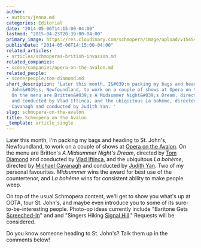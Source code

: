 ```yaml
---
author:
- authors/jenna.md
categories: Editorial
date: "2014-05-06T14:15:00-04:00"
lastmod: "2015-04-23T20:39:00-04:00"
primary_image: https://res.cloudinary.com/schmopera/image/upload/v1545409169/media/webhook-uploads/1429835089931/StJohns-1024x812.jpg.jpg
publishDate: "2014-05-06T14:15:00-04:00"
related_articles:
- articles/schmoperas-british-invasion.md
related_companies:
- scene/companies/opera-on-the-avalon.md
related_people:
- scene/people/tom-diamond.md
short_description: 'Later this month, I&#039;m packing my bags and heading to St.
  John&#039;s, Newfoundland, to work on a couple of shows at Opera on the Avalon.
  On the menu are Britten&#039;s A Midsummer Night&#039;s Dream, directed by Tom Diamond
  and conducted by Vlad Iftinca, and the ubiquitous La bohème, directed by Michael
  Cavanagh and conducted by Judith Yan. '
slug: schmopera-on-the-avalon
title: Schmopera on the Avalon
_template: article_single
---
```


Later this month, I'm packing my bags and heading to St. John's, Newfoundland, to work on a couple of shows at [Opera on the Avalon](https://www.facebook.com/pages/Opera-on-the-Avalon/118240924882531). On the menu are Britten's _A Midsummer Night's Dream_, directed by [Tom Diamond](https://tapestryopera.com/tom-diamond) and conducted by [Vlad Iftinca](http://www.newschool.edu/mannes/subpage.aspx?id=93460), and the ubiquitous _La bohème_, directed by [Michael Cavanagh](http://imgartists.com/artist/michael_cavanagh) and conducted by [Judith Yan](http://www.judithyan.com/Judith_Yan/Welcome_1.html). Two of my personal favourites. _Midsummer_ wins the award for best use of the countertenor, and _La bohème_ wins for consistent ability to make people weep.

On top of the usual Schmopera content, we'll get to show you what's up at OOTA, tour St. John's, and maybe even introduce you to some of its sure-to-be-interesting people. Photo-op ideas currently include "Baritone Gets [Screeched-In](http://en.wikipedia.org/wiki/Newfoundland_Screech)" and and "Singers Hiking [Signal Hill](http://www.pc.gc.ca/eng/lhn-nhs/nl/signalhill/index.aspx)." Requests will be considered.

Do you know someone heading to St. John's? Talk them up in the comments below!
